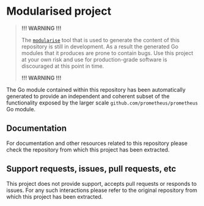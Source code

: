 # Modularised project

> **!!! WARNING !!!**
>
> The [`modularise`](https://github.com/modularise/modularise) tool that is used to
> generate the content of this repository is still in development. As a result the generated Go
> modules that it produces are prone to contain bugs. Use this project at your own risk and use for
> production-grade software is discouraged at this point in time.
>
> **!!! WARNING !!!**

The Go module contained within this repository has been automatically generated to provide an
independent and coherent subset of the functionality exposed by the larger scale `github.com/prometheus/prometheus` Go
module.

## Documentation

For documentation and other resources related to this repository please check the repository from
which this project has been extracted.

## Support requests, issues, pull requests, etc

This project does not provide support, accepts pull requests or responds to issues. For any such
interactions please refer to the original repository from which this project has been extracted.
